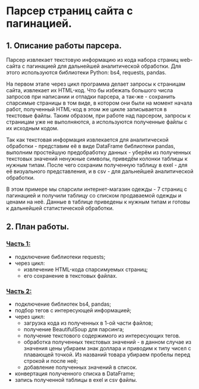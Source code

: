 # Парсер страниц сайта с пагинацией.

## 1. Описание работы парсера.

Парсер извлекает текстовую информацию из кода набора страниц web-сайта с пагинацией для дальнейшей аналитической обработки. Для этого используются библиотеки
Python: bs4, requests, pandas.

На первом этапе через цикл программа делает запросы к страницам сайта, извлекает их HTML-код.
Что бы избежать большого числа запросов при написании и отладки парсера, а так-же - сохранить спарсимые
страницы в том виде, в котором они были на момент начала работ, полученный HTML-код в этом же цикле записывается в текстовые файлы.
Таким образом, при работе над парсером,
запросы к страницам уже не выполняются, а используются полученные файлы с их исходным кодом.

Так как текстовая информация извлекается для аналитической обработки - представим её в виде DataFrame библиотеки pandas, выполним простейшую предобработку
данных - уберём из полученных текстовых значений ненужные символы, приведём колонки таблицы к нужным типам. После чего сохраним полученную таблицу в exel - для её визуального представления,
и в csv - для дальнейшей аналитической обработки.

В этом примере мы спарсили интернет-магазин одежды - 7 страниц с пагинацией и получили таблицу со списком продаваемой одежды и ценами на неё.
Данные в таблице приведены к нужным типам и готовы к дальнейшей статистической обработки.  

## 2. План работы.

### [Часть 1:](unit_1.ipynb)

- подключение библиотеки requests;
- через цикл:
	- извлечение HTML-кода спарсимуемых страниц;
	- его сохранение в текстовых файлах.

### [Часть 2:](unit_2.ipynb)

- подключение библиотек bs4, pandas;
- подбор тегов с интересующей информацией;
- через цикл:
	- загрузка кода из полученных в 1-ой части файлов;
	- получение BeautifulSoup для парсинга;
	- получение текстового содержимого из интересующих тегов.
	- обработка полученных текстовых значений - в данном случае из значения цены убираем знак доллара и приводим к типу чисел с плавающей точкой. Из названий товара убираем пробелы перед строкой и после неё;
	- добавление полученных значений в список.
- конвертация полученного списка в DataFrame;
- запись полученной таблицы в exel и csv файлы.